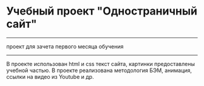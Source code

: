 # Учебный проект "Одностраничный сайт"
_______________________________________
проект для зачета первого месяца обучения
__________________________________________
В проекте использован html и css
текст сайта, картинки предоставлены учебной частью.
В проекте реализована методология БЭМ, анимация, ссылки на видео из Youtube и др.

